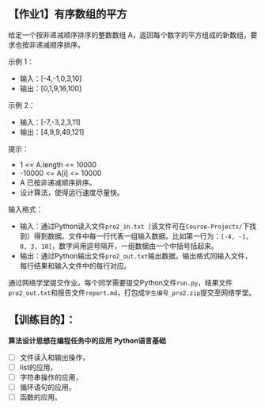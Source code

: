 ## 【作业1】有序数组的平方

给定一个按非递减顺序排序的整数数组 A，返回每个数字的平方组成的新数组，要求也按非递减顺序排序。

示例 1：

- 输入：[-4,-1,0,3,10]
- 输出：[0,1,9,16,100]

示例 2：

- 输入：[-7,-3,2,3,11]
- 输出：[4,9,9,49,121]

提示：

- 1 <= A.length <= 10000
- -10000 <= A[i] <= 10000
- A 已按非递减顺序排序。
- 设计算法，使得运行速度尽量快。

输入格式：

- 输入：通过Python读入文件`pro2_in.txt`（该文件可在`Course-Projects/`下找到）得到数据。文件中每一行代表一组输入数据。比如第一行为：`[-4, -1, 0, 3, 10]`，数字间用逗号隔开，一组数据由一个中括号括起来。
- 输出：通过Python输出文件`pro2_out.txt`输出数据。输出格式同输入文件，每行结果和输入文件中的每行对应。

通过网络学堂提交作业。每个同学需要提交Python文件`run.py`，结果文件`pro2_out.txt`和报告文件`report.md`，打包成`学生编号_pro2.zip`提交至网络学堂。

## 【训练目的】：
 **算法设计思想在编程任务中的应用**
 **Python语言基础**
- [ ] 文件读入和输出操作，
- [ ] list的应用，
- [ ] 字符串操作的应用，
- [ ] 循环语句的应用，
- [ ] 函数的应用。
